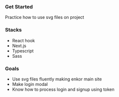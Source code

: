 ### Get Started

Practice how to use svg files on project

### Stacks 
- React hook 
- Next.js
- Typescript
- Sass

### Goals

- Use svg files fluently making enkor main site
- Make login modal 
- Know how to process login and signup using token 